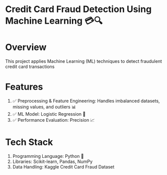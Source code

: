 # Credit Card Fraud Detection Using Machine Learning 💳🔍
# Overview
This project applies Machine Learning (ML) techniques to detect fraudulent credit card transactions
# Features
1. ✅ Preprocessing & Feature Engineering: Handles imbalanced datasets, missing values, and outliers 📊
2. ✅ ML Model: Logistic Regression 🤖
3. ✅ Performance Evaluation: Precision 📈
# Tech Stack
1. Programming Language: Python 🐍
2. Libraries: Scikit-learn, Pandas, NumPy
3. Data Handling: Kaggle Credit Card Fraud Dataset
